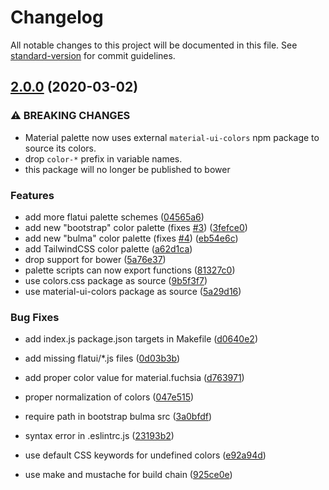 # Changelog

All notable changes to this project will be documented in this file. See [standard-version](https://github.com/conventional-changelog/standard-version) for commit guidelines.

## [2.0.0](https://github.com/zzzaim/webcolors/compare/v1.2.2...v2.0.0) (2020-03-02)


### ⚠ BREAKING CHANGES

* Material palette now uses external `material-ui-colors`
npm package to source its colors.
* drop `color-*` prefix in variable names.
* this package will no longer be published to bower

### Features

* add more flatui palette schemes ([04565a6](https://github.com/zzzaim/webcolors/commit/04565a615cecb32db04b7385bdea0d0fa28823d5))
* add new "bootstrap" color palette (fixes [#3](https://github.com/zzzaim/webcolors/issues/3)) ([3fefce0](https://github.com/zzzaim/webcolors/commit/3fefce0de875782a47e544dcce2df2ad3957f743))
* add new "bulma" color palette (fixes [#4](https://github.com/zzzaim/webcolors/issues/4)) ([eb54e6c](https://github.com/zzzaim/webcolors/commit/eb54e6c6d31e76143da30ec3b31c6ffa913af4d5))
* add TailwindCSS color palette ([a62d1ca](https://github.com/zzzaim/webcolors/commit/a62d1ca7b037a767db3ae053ccffe92bf43fdee3))
* drop support for bower ([5a76e37](https://github.com/zzzaim/webcolors/commit/5a76e3774c7cda9aa09f6f592a17f4521b368cc9))
* palette scripts can now export functions ([81327c0](https://github.com/zzzaim/webcolors/commit/81327c04f77fd00a42fd8665dca20f79c1d52e2f))
* use colors.css package as source ([9b5f3f7](https://github.com/zzzaim/webcolors/commit/9b5f3f7e75448edc1e33e87691d93de5a5f21a0b))
* use material-ui-colors package as source ([5a29d16](https://github.com/zzzaim/webcolors/commit/5a29d16b770dced2d54a82951f0db9876bb58be2))


### Bug Fixes

* add index.js package.json targets in Makefile ([d0640e2](https://github.com/zzzaim/webcolors/commit/d0640e23b9a0cd0fe30d0ffcb5b21bb9ebc742bc))
* add missing flatui/*.js files ([0d03b3b](https://github.com/zzzaim/webcolors/commit/0d03b3bf60721965244d2ac7c712c894a75afbd4))
* add proper color value for material.fuchsia ([d763971](https://github.com/zzzaim/webcolors/commit/d763971f32a502d9e672d678e7f2463d06c2cb69))
* proper normalization of colors ([047e515](https://github.com/zzzaim/webcolors/commit/047e515a06a4d19f6289e8c19d9694e01ee786c7))
* require path in bootstrap bulma src ([3a0bfdf](https://github.com/zzzaim/webcolors/commit/3a0bfdf0dc1709253e678de4de4be24b5215e253))
* syntax error in .eslintrc.js ([23193b2](https://github.com/zzzaim/webcolors/commit/23193b2e616865a45e819f91fc2b43b7eb5eb3b5))
* use default CSS keywords for undefined colors ([e92a94d](https://github.com/zzzaim/webcolors/commit/e92a94d5ad9072f438dee3dfc9e1fd20897be1b3))


* use make and mustache for build chain ([925ce0e](https://github.com/zzzaim/webcolors/commit/925ce0ea633e6a8998ec23e7a896c5f5ab6861cd))
